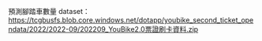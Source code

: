 預測腳踏車數量
dataset：https://tcgbusfs.blob.core.windows.net/dotapp/youbike_second_ticket_opendata/2022/2022-09/202209_YouBike2.0票證刷卡資料.zip
